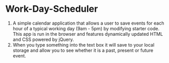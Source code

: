 ﻿# Work-Day-Scheduler
1. A simple calendar application that allows a user to save events for each hour of a typical working day (9am - 5pm) by modifying starter code. This app is run in the browser and features dynamically updated HTML and CSS powered by jQuery.
2. When you type something into the text box it will save to your local storage and allow you to see whether it is a past, present or future event.
